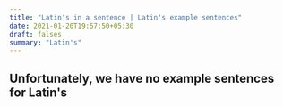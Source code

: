 ```yaml
---
title: "Latin's in a sentence | Latin's example sentences"
date: 2021-01-20T19:57:50+05:30
draft: falses
summary: "Latin's"
---
```

## Unfortunately, we have no example sentences for Latin's                 
